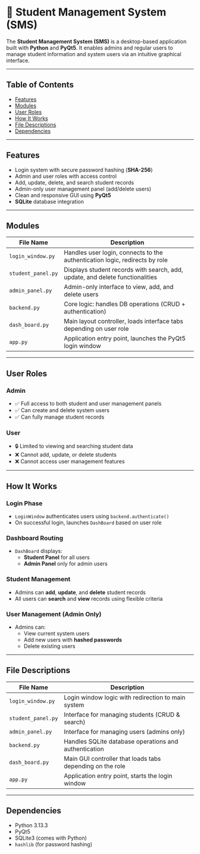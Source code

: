 # 📘 Student Management System (SMS)

The **Student Management System (SMS)** is a desktop-based application built with **Python** and **PyQt5**. It enables admins and regular users to manage student information and system users via an intuitive graphical interface.

---

## Table of Contents
- [Features](#features)  
- [Modules](#modules)  
- [User Roles](#user-roles)  
- [How It Works](#how-it-works)  
- [File Descriptions](#file-descriptions)  
- [Dependencies](#dependencies)

---

## Features
- Login system with secure password hashing (**SHA-256**)
- Admin and user roles with access control
- Add, update, delete, and search student records
- Admin-only user management panel (add/delete users)
- Clean and responsive GUI using **PyQt5**
- **SQLite** database integration

---

## Modules

| File Name         | Description                                                                 |
|-------------------|-----------------------------------------------------------------------------|
| `login_window.py` | Handles user login, connects to the authentication logic, redirects by role |
| `student_panel.py`| Displays student records with search, add, update, and delete functionalities |
| `admin_panel.py`  | Admin-only interface to view, add, and delete users                          |
| `backend.py`      | Core logic: handles DB operations (CRUD + authentication)                    |
| `dash_board.py`   | Main layout controller, loads interface tabs depending on user role          |
| `app.py`          | Application entry point, launches the PyQt5 login window                     |

---

## User Roles

### Admin
- ✅ Full access to both student and user management panels  
- ✅ Can create and delete system users  
- ✅ Can fully manage student records  

### User
- 🔒 Limited to viewing and searching student data  
- ❌ Cannot add, update, or delete students  
- ❌ Cannot access user management features  

---

## How It Works

### Login Phase
- `LoginWindow` authenticates users using `backend.authenticate()`
- On successful login, launches `DashBoard` based on user role

### Dashboard Routing
- `DashBoard` displays:
  - **Student Panel** for all users
  - **Admin Panel** only for admin users

### Student Management
- Admins can **add**, **update**, and **delete** student records  
- All users can **search** and **view** records using flexible criteria  

### User Management (Admin Only)
- Admins can:
  - View current system users  
  - Add new users with **hashed passwords**  
  - Delete existing users  

---

## File Descriptions

| File Name         | Description                                                                 |
|-------------------|-----------------------------------------------------------------------------|
| `login_window.py` | Login window logic with redirection to main system                         |
| `student_panel.py`| Interface for managing students (CRUD & search)                            |
| `admin_panel.py`  | Interface for managing users (admins only)                                 |
| `backend.py`      | Handles SQLite database operations and authentication                      |
| `dash_board.py`   | Main GUI controller that loads tabs depending on the role                  |
| `app.py`          | Application entry point, starts the login window                           |

---

## Dependencies

- Python 3.13.3
- PyQt5  
- SQLite3 (comes with Python)  
- `hashlib` (for password hashing)




